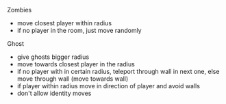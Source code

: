 Zombies
- move closest player within radius
- if no player in the room, just move randomly

Ghost
- give ghosts bigger radius
- move towards closest player in the radius
- if no player with in certain radius, teleport through wall in next one, else move through wall (move towards wall)
- if player within radius move in direction of player and avoid walls
- don't allow identity moves
